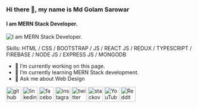 ### Hi there 👋, my name is Md Golam Sarowar
#### I am MERN Stack Developer.
![I am MERN Stack Developer.](https://scontent.fjsr12-1.fna.fbcdn.net/v/t39.30808-1/293213840_554768236379225_5965568060412357673_n.jpg?stp=dst-jpg_p240x240&_nc_cat=102&ccb=1-7&_nc_sid=7206a8&_nc_eui2=AeFKA2fRk1teIu908RsVxlOHBpipXKhzQOEGmKlcqHNA4Snx4uH68VL3QQtoAElxsUNm0EwNGlFfOS8IMzA3TMCh&_nc_ohc=LC4bnON--dUAX83_9jb&_nc_ht=scontent.fjsr12-1.fna&oh=00_AT8CH_MmjlxHBKLFgFSWEmLiv_zFMf2-yGaYFtt4CER2IQ&oe=6346495C)



Skills:  HTML / CSS / BOOTSTRAP / JS / REACT JS / REDUX / TYPESCRIPT / FIREBASE / NODE JS / EXPRESS JS / MONGODB

- 🔭 I’m currently working on this page. 
- 🌱 I’m currently learning MERN Stack development.
- 💬 Ask me about Web Design 


[<img src='https://cdn.jsdelivr.net/npm/simple-icons@3.0.1/icons/github.svg' alt='github' height='40'>](https://github.com/Sarowar786)  [<img src='https://cdn.jsdelivr.net/npm/simple-icons@3.0.1/icons/linkedin.svg' alt='linkedin' height='40'>](https://www.linkedin.com/in/md-golam-sarowar-899738227/)  [<img src='https://cdn.jsdelivr.net/npm/simple-icons@3.0.1/icons/facebook.svg' alt='facebook' height='40'>](https://www.facebook.com/mdgolam.sarowar.942)  [<img src='https://cdn.jsdelivr.net/npm/simple-icons@3.0.1/icons/instagram.svg' alt='instagram' height='40'>](https://www.instagram.com/md_golam_sarowar_/)  [<img src='https://cdn.jsdelivr.net/npm/simple-icons@3.0.1/icons/twitter.svg' alt='twitter' height='40'>](https://twitter.com/MdGolam34795024)  [<img src='https://cdn.jsdelivr.net/npm/simple-icons@3.0.1/icons/stackoverflow.svg' alt='stackoverflow' height='40'>](https://stackoverflow.com/users/user:20185207)  [<img src='https://cdn.jsdelivr.net/npm/simple-icons@3.0.1/icons/youtube.svg' alt='YouTube' height='40'>](https://www.youtube.com/channel/UC_THK6-UL5MDSTnINiOw0jQ)  [<img src='https://cdn.jsdelivr.net/npm/simple-icons@3.0.1/icons/reddit.svg' alt='Reddit' height='40'>](https://www.reddit.com/user/ComfortIndependent86)  

